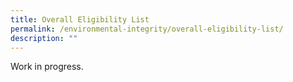 ```yaml
---
title: Overall Eligibility List
permalink: /environmental-integrity/overall-eligibility-list/
description: ""
---
```

Work in progress.